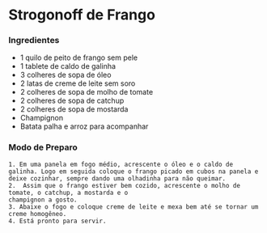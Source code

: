 # Strogonoff de Frango
### Ingredientes
 - 1 quilo de peito de frango sem pele
 - 1 tablete de caldo de galinha
 - 3 colheres de sopa de óleo
 - 2 latas de creme de leite sem soro
 - 2 colheres de sopa de molho de tomate
 - 2 colheres de sopa de catchup
 - 2 colheres de sopa de mostarda
 - Champignon
 - Batata palha e arroz para acompanhar

### Modo de Preparo
    1. Em uma panela em fogo médio, acrescente o óleo e o caldo de galinha. Logo em seguida coloque o frango picado em cubos na panela e deixe cozinhar, sempre dando uma olhadinha para não queimar. 
    2.  Assim que o frango estiver bem cozido, acrescente o molho de tomate, o catchup, a mostarda e o 
    champignon a gosto. 
    3. Abaixe o fogo e coloque creme de leite e mexa bem até se tornar um creme homogêneo.
    4. Está pronto para servir. 